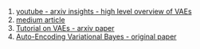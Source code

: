 1. <a href="https://www.youtube.com/watch?v=9zKuYvjFFS8&t=153s">youtube - arxiv insights - high level overview of VAEs</a>
2. <a href="https://towardsdatascience.com/understanding-variational-autoencoders-vaes-f70510919f73">medium article</a>
3. <a href="https://arxiv.org/pdf/1606.05908.pdf">Tutorial on VAEs - arxiv paper</a>
4. <a href="https://arxiv.org/pdf/1312.6114v10.pdf">Auto-Encoding Variational Bayes - original paper</a>
